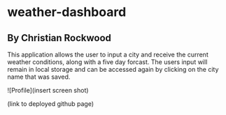 # weather-dashboard
## By Christian Rockwood

This application allows the user to input a city and receive the current weather conditions, along with a five day forcast. The users input will remain in local storage and can be accessed again by clicking on the city name that was saved.

![Profile](insert screen shot)

(link to deployed github page)